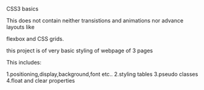 CSS3 basics

This does not contain neither transistions and animations nor advance layouts like

flexbox and CSS grids.

this project is of very basic styling of webpage of 3 pages

This includes:

1.positioning,display,background,font etc..
2.styling tables
3.pseudo classes
4.float and clear properties
